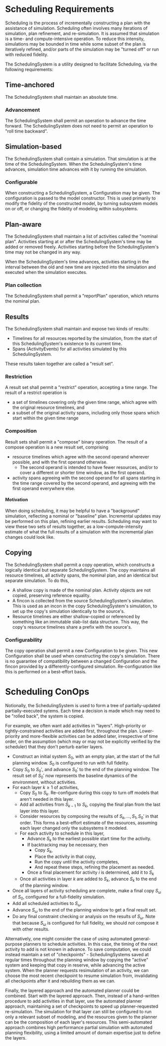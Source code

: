 # Scheduling Requirements

Scheduling is the process of incrementally constructing a plan with the assistance of simulation.
Scheduling often involves many iterations of simulation, plan refinement, and re-simulation.
It is assumed that simulation is a time- and compute-intensive operation.
To reduce this intensity, simulations may be bounded in time while some subset of the plan is iteratively refined,
and/or parts of the simulation may be "turned off" or run with reduced fidelity.

The SchedulingSystem is a utility designed to facilitate Scheduling, via the following requirements:

## Time-anchored

The SchedulingSystem shall maintain an absolute time.

### Advancement

The SchedulingSystem shall permit an operation to advance the time forward.
The SchedulingSystem does not need to permit an operation to "roll time backward".

## Simulation-based

The SchedulingSystem shall contain a simulation.
That simulation is at the time of the SchedulingSystem.
When the SchedulingSystem's time advances, simulation time advances with it by running the simulation.

### Configurable

When constructing a SchedulingSystem, a Configuration may be given.
The configuration is passed to the model constructor.
This is used primarily to modify the fidelity of the constructed model, by turning subsystem models on or off,
or changing the fidelity of modeling within subsystems.

## Plan-aware

The SchedulingSystem shall maintain a list of activities called the "nominal plan".
Activities starting at or after the SchedulingSystem's time may be added or removed freely.
Activities starting before the SchedulingSystem's time may not be changed in any way.

When the SchedulingSystem's time advances, activities starting in the interval between the old and new time are
injected into the simulation and executed when the simulation executes.

### Plan collection

The SchedulingSystem shall permit a "reportPlan" operation, which returns the nominal plan.

## Results

The SchedulingSystem shall maintain and expose two kinds of results:
- Timelines for all resources reported by the simulation, from the start of this SchedulingSystem's existence to its current time.
- Spans (ActivityEvents) for all activities simulated by this SchedulingSystem.

These results taken together are called a "result set".

### Restriction

A result set shall permit a "restrict" operation, accepting a time range.
The result of a restrict operation is
- a set of timelines covering only the given time range, which agree with the original resource timelines, and
- a subset of the original activity spans, including only those spans which start within the given time range

### Composition

Result sets shall permit a "compose" binary operation.
The result of a compose operation is a new result set, comprising
- resource timelines which agree with the second operand wherever possible, and with the first operand otherwise.
  - The second operand is intended to have fewer resources, and/or to cover a different or shorter time window, as the first operand.
- activity spans agreeing with the second operand for all spans starting in the time range covered by the second operand,
  and agreeing with the first operand everywhere else.

[//]: # (TODO: Reconsider how to compose activity spans. Would a straight union be better? Or maybe a union collapsing activities by reference equality?)

#### Motivation

When doing scheduling, it may be helpful to have a "background" simulation, reflecting a nominal or "baseline" plan.
Incremental updates may be performed on this plan, refining earlier results.
Scheduling may want to view these two sets of results together, as a low-compute-intensity estimate of what the full results
of a simulation with the incremental plan changes could look like.

## Copying

The SchedulingSystem shall permit a copy operation, which constructs a logically identical but separate SchedulingSystem.
The copy maintains all resource timelines, all activity spans, the nominal plan, and an identical but separate simulation.
To do this,
- A shallow copy is made of the nominal plan. Activity objects are not copied, preserving reference equality.
- A fincon is collected from the source SchedulingSystem's simulation.
  This is used as an incon in the copy SchedulingSystem's simulation, to set up the copy's simulation identically to the source's.
- Resource timelines are either shallow-copied or referenced by something like an immutable slab-list data structure.
  This way, the copy's resource timelines share a prefix with the source's.

### Configurability

The copy operation shall permit a new Configuration to be given.
This new Configuration shall be used when constructing the copy's simulation.
There is no guarantee of compatibility between a changed Configuration and the fincon provided by a differently-configured simulation.
Re-configuration like this is performed on a best-effort basis.


# Scheduling ConOps

Notionally, the SchedulingSystem is used to form a tree of partially-updated partially-executed sytems.
Each time a decision is made which may need to be "rolled back", the system is copied.

For example, we often want add activities in "layers".
High-priority or tightly-constrained activities are added first, throughout the plan.
Lower-priority and more-flexible activities can be added later, irrespective of time order, on the assumption
(which may or may not be explicitly verified by the scheduler) that they don't perturb earlier layers.

- Construct an initial system $S_0$, with an empty plan, at the start of the full planning window.
  $S_0$ is configured to run with full fidelity.
- Copy $S_0$ to $S_0'$, and advance $S_0'$ to the end of the planning window.
  The result set of $S_0'$ now represents the baseline dynamics of the environment, without activities.
- For each layer $k \geq 1$ of activities,
  - Copy $S_0$ to $S_k$. Re-configure during this copy to turn off models that aren't needed in this layer.
  - Add all activities from $S_{k-1}$ to $S_k$, copying the final plan from the last layer into this layer.
  - Consider resources by composing the results of $S_k, \dots, S_1, S_0'$ in that order.
    This forms a best-effort estimate of the resources, assuming each layer changed only the subsystems it modeled.
  - For each activity to schedule in this layer,
    - Advance $S_k$ to the earliest possible start time for the activity.
    - If backtracking may be necessary, then
      - Copy $S_k$,
      - Place the activity in that copy,
      - Run the copy until the activity completes,
      - And repeat these steps, refining the placement as needed.
    - Once a final placement for activity $i$ is determined, add it to $S_k$
  - Once all activities in layer $k$ are added to $S_k$, advance $S_k$ to the end of the planning window.
- Once all layers of activity scheduling are complete, make a final copy $S_\omega$ of $S_0$,
  configured for a full-fidelity simulation.
- Add all scheduled activities to $S_\omega$.
- Advance $S_\omega$ to the end of the planning window to get a final result set.
- Do any final constraint checking or analysis on the results of $S_\omega$.
  Note that because $S_\omega$ is configured for full fidelity, we should _not_ compose it with other results.

Alternatively, one might consider the case of using automated general-purpose planners to schedule activities.
In this case, the timing of the next activity to add is not known in advance.
To save computation, we could instead maintain a set of "checkpoints" - SchedulingSystems saved at regular times throughout the planning window
by copying the "active" system and keeping that copy in reserve, while advancing the active system.
When the planner requests resimulation of an activity, we can choose the most recent checkpoint to resume simulation from,
invalidating all checkpoints after it and rebuilding them as we can.

Finally, the layered approach and the automated planner could be combined.
Start with the layered approach.
Then, instead of a hand-written procedure to add activities in that layer, use the automated planner approach,
maintaining a set of checkpoints to speed up planner-requested re-simulation.
The simulation for that layer can still be configured to run only a relevant subset of modeling,
and the resources given to the planner can be the composition of each layer's resources.
This semi-automated approach combines high performance partial simulation with automated planning flexibility,
using a limited amount of domain expertise just to define the layers.
